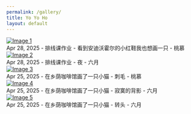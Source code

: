 ```yaml
---
permalink: /gallery/
title: Yo Yo Ho
layout: default
---
```



  <div class="image-item">
    <a href="{{ '/images/1.png' | relative_url }}"
       data-lightbox="gallery"
       data-title="Apr 28, 2025 - 排线课作业 - 看到安迪沃霍尔的小红鞋我也想画一只 - 桃慕">
      <img src="{{ '/images/1.png' | relative_url }}" alt="Image 1">
    </a>
    <div class="caption">
      Apr 28, 2025 - 排线课作业 - 看到安迪沃霍尔的小红鞋我也想画一只 - 桃慕
    </div>
  </div>

  <div class="image-item">
    <a href="{{ '/images/june_scenery.png' | relative_url }}"
       data-lightbox="gallery"
       data-title="Apr 28, 2025 - 排线课作业 - 夜 - 六月">
      <img src="{{ '/images/june_scenery.png' | relative_url }}" alt="Image 2">
    </a>
    <div class="caption">
      Apr 28, 2025 - 排线课作业 - 夜 - 六月
    </div>
  </div>

  <div class="image-item">
    <a href="{{ '/images/2.png' | relative_url }}"
       data-lightbox="gallery"
       data-title="Apr 25, 2025 - 在乡荫咖啡馆画了一只小猫 - 刺毛 - 桃慕">
      <img src="{{ '/images/2.png' | relative_url }}" alt="Image 3">
    </a>
    <div class="caption">
      Apr 25, 2025 - 在乡荫咖啡馆画了一只小猫 - 刺毛 - 桃慕
    </div>
  </div>

  <div class="image-item">
    <a href="{{ '/images/june_cat_1.png' | relative_url }}"
       data-lightbox="gallery"
       data-title="Apr 25, 2025 - 在乡荫咖啡馆画了一只小猫 - 寂寞的背影 - 六月">
      <img src="{{ '/images/june_cat_1.png' | relative_url }}" alt="Image 4">
    </a>
    <div class="caption">
      Apr 25, 2025 - 在乡荫咖啡馆画了一只小猫 - 寂寞的背影 - 六月
    </div>
  </div>

  <div class="image-item">
    <a href="{{ '/images/june_cat_2.png' | relative_url }}"
       data-lightbox="gallery"
       data-title="Apr 25, 2025 - 在乡荫咖啡馆画了一只小猫 - 转头 - 六月">
      <img src="{{ '/images/june_cat_2.png' | relative_url }}" alt="Image 5">
    </a>
    <div class="caption">
      Apr 25, 2025 - 在乡荫咖啡馆画了一只小猫 - 转头 - 六月
    </div>
  </div>